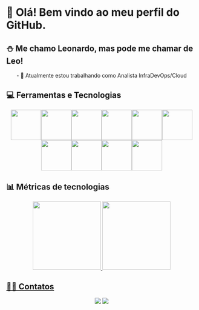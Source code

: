 # 👋 Olá! Bem vindo ao meu perfil do GitHub.

## ⛄ Me chamo Leonardo, mas pode me chamar de Leo!

<p align="center">
- 🔭 Atualmente estou trabalhando como Analista InfraDevOps/Cloud



## 💻 Ferramentas e Tecnologias

<p align="center">
<img src="https://cdn.jsdelivr.net/gh/devicons/devicon/icons/terraform/terraform-original-wordmark.svg" width="80" height="80"/><img src="https://cdn.jsdelivr.net/gh/devicons/devicon/icons/amazonwebservices/amazonwebservices-plain-wordmark.svg" width="80" height="80"/><img src="https://cdn.jsdelivr.net/gh/devicons/devicon/icons/linux/linux-original.svg" width="80" height="80"/><img src="https://cdn.jsdelivr.net/gh/devicons/devicon/icons/python/python-original-wordmark.svg" width="80" height="80"/><img src="https://cdn.jsdelivr.net/gh/devicons/devicon/icons/jenkins/jenkins-original.svg" width="80" height="80"/><img src="https://cdn.jsdelivr.net/gh/devicons/devicon/icons/vscode/vscode-original-wordmark.svg" width="80" height="80"/><img src="https://cdn.jsdelivr.net/gh/devicons/devicon/icons/php/php-plain.svg" width="80" height="80"/><img src="https://cdn.jsdelivr.net/gh/devicons/devicon/icons/ansible/ansible-original-wordmark.svg" width="80" height="80"/><img src="https://cdn.jsdelivr.net/gh/devicons/devicon/icons/git/git-original-wordmark.svg" width="80" height="80"/><img src="https://cdn.jsdelivr.net/gh/devicons/devicon/icons/docker/docker-original-wordmark.svg" width="80" height="80"/>


  
## 📊 Métricas de tecnologias
<div>
<p align="center">
<a href="https://github.com/Leeosapucahy">
<img height="180em" src="https://github-readme-stats.vercel.app/api/top-langs/?username=Leeosapucahy&layout=compact&langs_count=7&theme=dracula"/>
<img height="180em" src="https://github-readme-stats.vercel.app/api?username=Leeosapucahy&show_icons=true&theme=dracula&include_all_commits=true&count_private=true"/>
</div>

  
##  🤝🏻 Contatos

<p align="center">
<a href="https://www.linkedin.com/in/leonardo-sapucahy-4827291b0/"><img src="https://img.shields.io/badge/-Leonardo%20Sapucahy-0077B5?style=flat-square&logo=Linkedin&logoColor=white"/></a>
<a href="mailto:leosapucahy18@gmail.com"><img src="https://img.shields.io/badge/-leosapucahy18@gmail.com-D14836?style=flat-square&logo=Gmail&logoColor=white"/></a>
